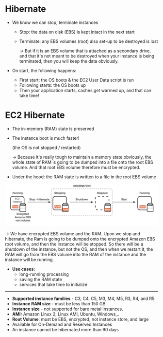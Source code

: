 # Hibernate

- We know we can stop, terminate instances
    - Stop: the data on disk (EBS) is kept intact in the next start
    - Terminate: any EBS volumes (root) also set-up to be destroyed is lost

        → But if it is an EBS volume that is attached as a secondary drive, and that it's not meant to be destroyed when your instance is being terminated, then you will keep the data obviously.

- On start, the following happens:
    - First start: the OS boots & the EC2 User Data script is run
    - Following starts: the OS boots up
    - Then your application starts, caches get warmed up, and that can take time!

# EC2 Hibernate

- The in-memory (RAM) state is preserved
- The instance boot is much faster!

    (the OS is not stopped / restarted)

    → Because it's really tough to maintain a memory state obviously, the whole state of RAM is going to be dumped into a file onto the root EBS volume. And that root EBS volume therefore must be encrypted.

- Under the hood: the RAM state is written to a file in the root EBS volume

![Hibernate/Untitled.png](Hibernate/Untitled.png)

→ We have encrypted EBS volume and the RAM. Upon we stop and hibernate, the Ram is going to be dumped onto the encrypted Amazon EBS root volume, and then the instance will be stopped. So there will be a shutdown of the instance, but not the OS, and then when we restart it, the RAM will go from the EBS volume into the RAM of the instance and the instance will be running.

- **Use cases:**
    - long-running processing
    - saving the RAM state
    - services that take time to initialize

---

- **Supported instance families** - C3, C4, C5, M3, M4, M5, R3, R4, and R5.
- **Instance RAM size** - must be less than 150 GB
- **Instance size** - not supported for bare metal instances.
- **AMI:** Amazon Linux 2, Linux AMI, Ubuntu, Windows,..
- **Root Volume**: must be EBS, encrypted, not instance store, and large
- Available for On-Demand and Reserved Instances
- An instance cannot be hibernated more than 60 days